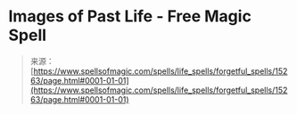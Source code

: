 <!--yml
category: 未分类
date: 2024-06-12 18:54:37
-->

# Images of Past Life - Free Magic Spell

> 来源：[https://www.spellsofmagic.com/spells/life_spells/forgetful_spells/15263/page.html#0001-01-01](https://www.spellsofmagic.com/spells/life_spells/forgetful_spells/15263/page.html#0001-01-01)